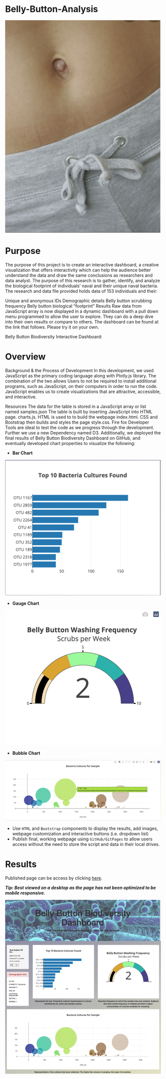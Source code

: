 # Belly-Button-Analysis

![openingimage](https://github.com/Adpetfem83/Belly-Button-Analysis/blob/main/Images/Belly_Button.png)

# Purpose

The purpose of this project is to create an interactive dashboard, a creative visualization that offers interactivity which can help the audience better understand the data and draw the same conclusions as researchers and data analyst. The purpose of this research is to gather, identify, and analyze the biological footprint of individuals’ naval and their unique naval bacteria.
The research and data file provided holds data of 153 individuals and their:

Unique and anonymous IDs
Demographic details
Belly button scrubbing frequency
Belly button biological “footprint”
Results
Raw data from JavaScript array is now displayed in a dynamic dashboard with a pull down menu programmed to allow the user to explore. They can do a deep dive into their own results or compare to others. The dashboard can be found at the link that follows. Please try it on your own.

Belly Button Biodiversity Interactive Dashboard:

# Overview

Background & the Process of Development
In this development, we used JavaScript as the primary coding language along with Plotly.js library. The combination of the two allows Users to not be required to install additional programs, such as JavaScript, on their computers in order to run the code. JavaScript enables us to create visualizations that are attractive, accessible, and interactive.

Resources
The data for the table is stored in a JavaScript array or list named samples.json
The table is built by inserting JavaScript into HTML page. charts.js.
HTML is used to to build the webpage index.html.
CSS and Bootstrap then builds and styles the page style.css.
Fire fox Developer Tools are ideal to test the code as we progress through the development.
Further we use a new Dependency named D3.
Additionally, we deployed the final results of Belly Button Biodiversity Dashboard on GitHub, and eventually developed chart properties to visualize the following:

  * **Bar Chart**
  
![barchart](https://github.com/Adpetfem83/Belly-Button-Analysis/blob/main/Images/Bar_Top_Ten_Bacteria%20with_ID.png)
 
  * **Gauge Chart**
 
![gauge](https://github.com/Adpetfem83/Belly-Button-Analysis/blob/main/Images/guage.png)
 
  * **Bubble Chart**
 
![bubble](https://github.com/Adpetfem83/Belly-Button-Analysis/blob/main/Images/bubblechart.png)
 
* Use `HTML` and `Bootstrap` components to display the results, add images, webpage customization and interactive buttons (i.e. dropdown list)
* Publish final, working webpage using `GitHub/GitPages` to allow users access without the need to store the script and data in their local drives.

# Results

Published page can be access by clicking [here](https://adpetfem83.github.io/Belly-Button-Analysis/). 

***Tip: Best viewed on a desktop as the page has not been optimized to be mobile responsive.***

![final](https://github.com/Adpetfem83/Belly-Button-Analysis/blob/main/Images/WholeWebPage.png)



